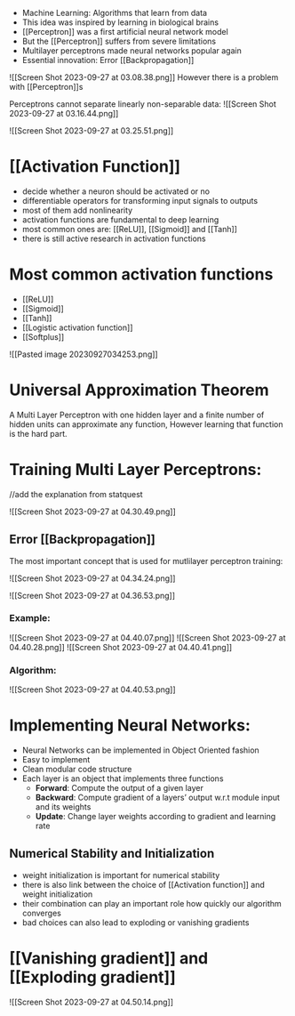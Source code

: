 - Machine Learning: Algorithms that learn from data
- This idea was inspired by learning in biological brains 
- [[Perceptron]] was a first artificial neural network model 
- But the [[Perceptron]] suffers from severe limitations 
- Multilayer perceptrons made neural networks popular again 
- Essential innovation: Error [[Backpropagation]]

![[Screen Shot 2023-09-27 at 03.08.38.png]]
However there is a problem with [[Perceptron]]s 

Perceptrons cannot separate linearly non-separable data:
![[Screen Shot 2023-09-27 at 03.16.44.png]]

![[Screen Shot 2023-09-27 at 03.25.51.png]]

# [[Activation Function]]
- decide whether a neuron should be activated or no
- differentiable operators for transforming input signals to outputs
- most of them add nonlinearity
- activation functions are fundamental to deep learning
- most common ones are: [[ReLU]], [[Sigmoid]] and [[Tanh]] 
- there is still active research in activation functions

# Most common activation functions
- [[ReLU]]
- [[Sigmoid]]
- [[Tanh]]
- [[Logistic activation function]]
- [[Softplus]]

![[Pasted image 20230927034253.png]]

# Universal Approximation Theorem
A Multi Layer Perceptron with one hidden layer and a finite number of hidden units can approximate any function, However learning that function is the hard part.

# Training Multi Layer Perceptrons:

//add the explanation from statquest

![[Screen Shot 2023-09-27 at 04.30.49.png]]
## Error [[Backpropagation]]
The most important concept that is used for mutlilayer perceptron training:

![[Screen Shot 2023-09-27 at 04.34.24.png]]

![[Screen Shot 2023-09-27 at 04.36.53.png]]

### Example:
![[Screen Shot 2023-09-27 at 04.40.07.png]]
![[Screen Shot 2023-09-27 at 04.40.28.png]]
![[Screen Shot 2023-09-27 at 04.40.41.png]]

### Algorithm:
![[Screen Shot 2023-09-27 at 04.40.53.png]]
# Implementing Neural Networks:
- Neural Networks can be implemented in Object Oriented fashion
- Easy to implement
- Clean modular code structure
- Each layer is an object that implements three functions
	- **Forward**: Compute the output of a given layer
	- **Backward**: Compute gradient of a layers’ output w.r.t module input and its weights
	- **Update**: Change layer weights according to gradient and learning rate

## Numerical Stability and Initialization
- weight initialization is important for numerical stability
- there is also link between the choice of [[Activation function]] and weight initialization
- their combination can play an important role how quickly our algorithm converges
- bad choices can also lead to exploding or vanishing gradients

# [[Vanishing gradient]] and [[Exploding gradient]]
![[Screen Shot 2023-09-27 at 04.50.14.png]]

